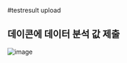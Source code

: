 #testresult upload
## 데이콘에 데이터 분석 값 제출

![image](https://user-images.githubusercontent.com/101695209/166148327-8e64798e-6d42-45f5-a9d4-c12e4d635d58.png)
